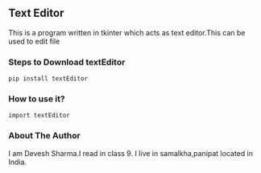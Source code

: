 ## Text Editor
This is a program written in tkinter which acts as text editor.This can be used to edit file
### Steps to Download textEditor
```
pip install textEditor
```
### How to use it?
```
import textEditor
```

### About The Author
I am Devesh Sharma.I read in class 9. I live in samalkha,panipat located in India.

